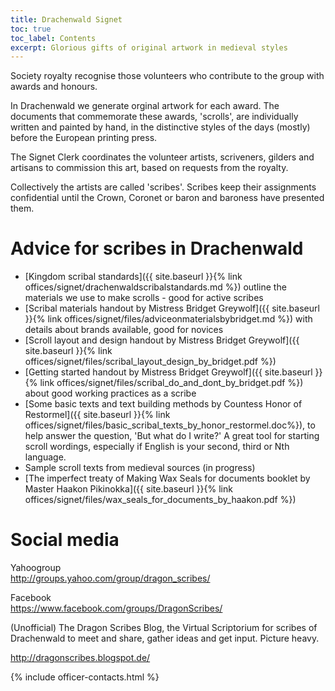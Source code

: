 ```yaml
---
title: Drachenwald Signet
toc: true
toc_label: Contents
excerpt: Glorious gifts of original artwork in medieval styles
---
```


Society royalty recognise those volunteers who contribute to the group with awards and honours. 

In Drachenwald we generate orginal artwork for each award. The documents that commemorate these awards, 'scrolls', are individually written and painted by hand, in the distinctive styles of the days (mostly) before the European printing press. 

The Signet Clerk coordinates the volunteer artists, scriveners, gilders and artisans to commission this art, based on requests from the royalty. 

Collectively the artists are called 'scribes'. Scribes keep their assignments confidential until the Crown, Coronet or baron and baroness have presented them. 

# Advice for scribes in Drachenwald

* [Kingdom scribal standards]({{ site.baseurl }}{% link offices/signet/drachenwaldscribalstandards.md %}) outline the materials we use to make scrolls - good for active scribes
* [Scribal materials handout by Mistress Bridget Greywolf]({{ site.baseurl }}{% link offices/signet/files/adviceonmaterialsbybridget.md %}) with details about brands available, good for novices
* [Scroll layout and design handout by Mistress Bridget Greywolf]({{ site.baseurl }}{% link offices/signet/files/scribal_layout_design_by_bridget.pdf %})
* [Getting started handout by Mistress Bridget Greywolf]({{ site.baseurl }}{% link offices/signet/files/scribal_do_and_dont_by_bridget.pdf %}) about good working practices as a scribe 
* [Some basic texts and text building methods by Countess Honor of Restormel]({{ site.baseurl }}{% link offices/signet/files/basic_scribal_texts_by_honor_restormel.doc%}), to help answer the question, 'But what do I write?' A great tool for starting scroll wordings, especially if English is your second, third or Nth language.
* Sample scroll texts from medieval sources (in progress)
* [The imperfect treaty of Making Wax Seals for documents booklet by Master Haakon Pikinokka]({{ site.baseurl }}{% link offices/signet/files/wax_seals_for_documents_by_haakon.pdf %})

# Social media

Yahoogroup  
http://groups.yahoo.com/group/dragon_scribes/

Facebook  
https://www.facebook.com/groups/DragonScribes/

(Unofficial) The Dragon Scribes Blog, the Virtual Scriptorium for scribes of Drachenwald to meet and share, gather ideas and get input. Picture heavy.

http://dragonscribes.blogspot.de/

{% include officer-contacts.html %}